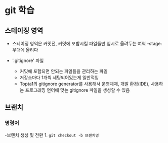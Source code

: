 # git 학습

## 스테이징 영역

- 스테이징 영역은 커밋전, 커밋에 포함시킬 파일들만 임시로 올려두는 여역
    -stage: 무대에 올리다

- '.gitignore' 파일
    - 커밋에 포함되면 안되는 파일들을 관리하는 파일
    - 저장소마다 1개씩 세팅되어있는게 일반적임
    - Topta1의 gitignore generator를 사용해서 운영체제, 개발 환경(IDE), 사용하는 프로그래밍 언어에 맞는 gitignore 파일을 생성할 수 있음

## 브랜치

### 명령어
-브랜치 생성 및 전환
    1. `git checkout -b 브랜치명`